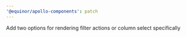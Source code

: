 ```yaml
---
'@equinor/apollo-components': patch
---
```


Add two options for rendering filter actions or column select specifically

